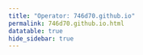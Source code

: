 ```yaml
---
title: "Operator: 746d70.github.io"
permalink: 746d70.github.io.html
datatable: true
hide_sidebar: true
---
```


<div>                        <script type="text/javascript">window.PlotlyConfig = {MathJaxConfig: 'local'};</script>
        <script src="https://cdn.plot.ly/plotly-latest.min.js"></script>                <div id="f201dc5f-420a-4928-b850-e65eab1970ba" class="plotly-graph-div" style="height:100%; width:100%;"></div>            <script type="text/javascript">                                    window.PLOTLYENV=window.PLOTLYENV || {};                                    if (document.getElementById("f201dc5f-420a-4928-b850-e65eab1970ba")) {                    Plotly.newPlot(                        "f201dc5f-420a-4928-b850-e65eab1970ba",                        [{"name": "exit probability (%)", "type": "scatter", "x": ["2021-04-18", "2021-04-19", "2021-04-20", "2021-04-21", "2021-04-22", "2021-04-23", "2021-04-24", "2021-04-25", "2021-04-26", "2021-04-27", "2021-04-28", "2021-04-29", "2021-04-30", "2021-05-01", "2021-05-02", "2021-05-03", "2021-05-04", "2021-05-05", "2021-05-06", "2021-05-07", "2021-05-08", "2021-05-09", "2021-05-10", "2021-05-11", "2021-05-12", "2021-05-13", "2021-05-14", "2021-05-15", "2021-05-16", "2021-05-17", "2021-05-18", "2021-05-19", "2021-05-20", "2021-05-21", "2021-05-22", "2021-05-23", "2021-05-24", "2021-05-25", "2021-05-26", "2021-05-27", "2021-05-28", "2021-05-29", "2021-05-30", "2021-05-31", "2021-06-01", "2021-06-02", "2021-06-03", "2021-06-04", "2021-06-05", "2021-06-06", "2021-06-07", "2021-06-09", "2021-06-10", "2021-06-11", "2021-06-12", "2021-06-13", "2021-06-14", "2021-06-15", "2021-06-16", "2021-06-17", "2021-06-18", "2021-06-19", "2021-06-20", "2021-06-21", "2021-06-22", "2021-06-23", "2021-06-24", "2021-06-25", "2021-06-26", "2021-06-27", "2021-06-28", "2021-06-29", "2021-06-30", "2021-07-01", "2021-07-02", "2021-07-03", "2021-07-04", "2021-07-05", "2021-07-06", "2021-07-07", "2021-07-08", "2021-07-09", "2021-07-10", "2021-07-11", "2021-07-12", "2021-07-13", "2021-07-14", "2021-07-15", "2021-07-16", "2021-07-17", "2021-07-18", "2021-07-19", "2021-07-20", "2021-07-21", "2021-07-22", "2021-07-23", "2021-07-25", "2021-07-26", "2021-07-27", "2021-07-28", "2021-07-29", "2021-07-30", "2021-07-31", "2021-08-01", "2021-08-02", "2021-08-03", "2021-08-04", "2021-08-05", "2021-08-06", "2021-08-07"], "xaxis": "x", "y": [0.0, 0.0, 0.0, 0.0, 0.0, 0.0, 0.0, 0.0, 0.0, 0.0, 0.0, 0.0, 0.0, 0.0, 0.0, 0.0, 0.0, 0.0, 0.0, 0.0, 0.0, 0.0, 0.0, 0.0, 0.0, 0.0, 0.0, 0.0, 0.0, 0.0, 0.0, 0.0, 0.0, 0.0, 0.0, 0.0, 0.0, 0.0, 0.0, 0.0, 0.0, 0.0, 0.0, 0.0, 0.0, 0.0, 0.0, 0.0, 0.0, 0.0, 0.0, 0.0, 0.0, 0.0, 0.0, 0.0, 0.0, 0.0, 0.0, 0.0, 0.0, 0.0, 0.0, 0.0, 0.0, 0.0, 0.0, 0.0, 0.0, 0.0, 0.0, 0.0, 0.0, 0.0, 0.0, 0.0, 0.0, 0.0, 0.0, 0.0, 0.0, 0.0, 0.0, 0.0, 0.0, 0.0, 0.0, 0.0, 0.0, 0.0, 0.0, 0.0, 0.0, 0.0, 0.0, 0.0, 0.0, 0.0, 0.0, 0.0, 0.0, 0.0, 0.0, 0.0, 0.0, 0.0, 0.0, 0.0, 0.0, 0.0], "yaxis": "y"}, {"name": "guard probability (%)", "type": "scatter", "x": ["2021-04-18", "2021-04-19", "2021-04-20", "2021-04-21", "2021-04-22", "2021-04-23", "2021-04-24", "2021-04-25", "2021-04-26", "2021-04-27", "2021-04-28", "2021-04-29", "2021-04-30", "2021-05-01", "2021-05-02", "2021-05-03", "2021-05-04", "2021-05-05", "2021-05-06", "2021-05-07", "2021-05-08", "2021-05-09", "2021-05-10", "2021-05-11", "2021-05-12", "2021-05-13", "2021-05-14", "2021-05-15", "2021-05-16", "2021-05-17", "2021-05-18", "2021-05-19", "2021-05-20", "2021-05-21", "2021-05-22", "2021-05-23", "2021-05-24", "2021-05-25", "2021-05-26", "2021-05-27", "2021-05-28", "2021-05-29", "2021-05-30", "2021-05-31", "2021-06-01", "2021-06-02", "2021-06-03", "2021-06-04", "2021-06-05", "2021-06-06", "2021-06-07", "2021-06-09", "2021-06-10", "2021-06-11", "2021-06-12", "2021-06-13", "2021-06-14", "2021-06-15", "2021-06-16", "2021-06-17", "2021-06-18", "2021-06-19", "2021-06-20", "2021-06-21", "2021-06-22", "2021-06-23", "2021-06-24", "2021-06-25", "2021-06-26", "2021-06-27", "2021-06-28", "2021-06-29", "2021-06-30", "2021-07-01", "2021-07-02", "2021-07-03", "2021-07-04", "2021-07-05", "2021-07-06", "2021-07-07", "2021-07-08", "2021-07-09", "2021-07-10", "2021-07-11", "2021-07-12", "2021-07-13", "2021-07-14", "2021-07-15", "2021-07-16", "2021-07-17", "2021-07-18", "2021-07-19", "2021-07-20", "2021-07-21", "2021-07-22", "2021-07-23", "2021-07-25", "2021-07-26", "2021-07-27", "2021-07-28", "2021-07-29", "2021-07-30", "2021-07-31", "2021-08-01", "2021-08-02", "2021-08-03", "2021-08-04", "2021-08-05", "2021-08-06", "2021-08-07"], "xaxis": "x", "y": [0.0, 0.0, 0.0, 0.0, 0.0, 0.0, 0.0, 0.0, 0.05, 0.05, 0.04, 0.05, 0.11, 0.11, 0.12, 0.17, 0.21, 0.27, 0.3, 0.36, 0.41, 0.44, 0.49, 0.47, 0.48, 0.49, 0.5, 0.5, 0.53, 0.54, 0.57, 0.62, 0.62, 0.66, 0.66, 0.7, 0.68, 0.66, 0.67, 0.68, 0.68, 0.7, 0.72, 0.69, 0.64, 0.63, 0.62, 0.64, 0.64, 0.65, 0.65, 0.66, 0.67, 0.65, 0.66, 0.66, 0.67, 0.66, 0.67, 0.66, 0.64, 0.63, 0.63, 0.63, 0.64, 0.66, 0.66, 0.67, 0.7, 0.7, 0.7, 0.74, 0.71, 0.73, 0.72, 0.61, 0.61, 0.59, 0.59, 0.6, 0.59, 0.59, 0.6, 0.57, 0.58, 0.59, 0.58, 0.6, 0.57, 0.58, 0.6, 0.6, 0.58, 0.57, 0.61, 0.6, 0.58, 0.57, 0.6, 0.61, 0.58, 0.58, 0.58, 0.59, 0.58, 0.56, 0.56, 0.58, 0.57, 0.56], "yaxis": "y"}, {"name": "advertised bandwidth", "type": "scatter", "x": ["2021-04-18", "2021-04-19", "2021-04-20", "2021-04-21", "2021-04-22", "2021-04-23", "2021-04-24", "2021-04-25", "2021-04-26", "2021-04-27", "2021-04-28", "2021-04-29", "2021-04-30", "2021-05-01", "2021-05-02", "2021-05-03", "2021-05-04", "2021-05-05", "2021-05-06", "2021-05-07", "2021-05-08", "2021-05-09", "2021-05-10", "2021-05-11", "2021-05-12", "2021-05-13", "2021-05-14", "2021-05-15", "2021-05-16", "2021-05-17", "2021-05-18", "2021-05-19", "2021-05-20", "2021-05-21", "2021-05-22", "2021-05-23", "2021-05-24", "2021-05-25", "2021-05-26", "2021-05-27", "2021-05-28", "2021-05-29", "2021-05-30", "2021-05-31", "2021-06-01", "2021-06-02", "2021-06-03", "2021-06-04", "2021-06-05", "2021-06-06", "2021-06-07", "2021-06-09", "2021-06-10", "2021-06-11", "2021-06-12", "2021-06-13", "2021-06-14", "2021-06-15", "2021-06-16", "2021-06-17", "2021-06-18", "2021-06-19", "2021-06-20", "2021-06-21", "2021-06-22", "2021-06-23", "2021-06-24", "2021-06-25", "2021-06-26", "2021-06-27", "2021-06-28", "2021-06-29", "2021-06-30", "2021-07-01", "2021-07-02", "2021-07-03", "2021-07-04", "2021-07-05", "2021-07-06", "2021-07-07", "2021-07-08", "2021-07-09", "2021-07-10", "2021-07-11", "2021-07-12", "2021-07-13", "2021-07-14", "2021-07-15", "2021-07-16", "2021-07-17", "2021-07-18", "2021-07-19", "2021-07-20", "2021-07-21", "2021-07-22", "2021-07-23", "2021-07-25", "2021-07-26", "2021-07-27", "2021-07-28", "2021-07-29", "2021-07-30", "2021-07-31", "2021-08-01", "2021-08-02", "2021-08-03", "2021-08-04", "2021-08-05", "2021-08-06", "2021-08-07"], "xaxis": "x", "y": [0.0, 0.2, 0.2, 0.0, 0.05, 0.0, 0.0, 0.43, 0.0, 0.0, 0.0, 0.51, 0.83, 0.83, 0.83, 1.07, 1.13, 1.18, 1.25, 1.27, 1.36, 1.38, 1.43, 1.46, 1.49, 1.54, 1.6, 1.67, 1.74, 1.8, 2.16, 2.55, 2.83, 2.82, 2.82, 2.81, 2.6, 2.27, 2.61, 2.62, 2.64, 2.71, 2.7, 2.32, 2.29, 2.29, 2.27, 2.26, 2.26, 2.23, 2.19, 2.2, 2.16, 2.17, 2.16, 2.16, 2.16, 2.21, 2.2, 2.21, 0.1, 2.01, 2.18, 2.18, 2.27, 2.35, 2.34, 2.37, 2.37, 2.39, 2.34, 2.38, 2.43, 2.43, 2.42, 2.41, 2.35, 2.3, 2.3, 2.29, 2.25, 2.26, 1.97, 1.93, 1.98, 2.02, 2.03, 2.01, 2.04, 2.03, 2.03, 2.04, 2.1, 2.11, 2.11, 2.15, 2.09, 2.05, 2.03, 2.03, 2.03, 2.01, 1.99, 2.0, 1.98, 1.95, 1.95, 1.97, 1.97, 1.98], "yaxis": "y2"}],                        {"hovermode": "x", "template": {"data": {"bar": [{"error_x": {"color": "#2a3f5f"}, "error_y": {"color": "#2a3f5f"}, "marker": {"line": {"color": "#E5ECF6", "width": 0.5}}, "type": "bar"}], "barpolar": [{"marker": {"line": {"color": "#E5ECF6", "width": 0.5}}, "type": "barpolar"}], "carpet": [{"aaxis": {"endlinecolor": "#2a3f5f", "gridcolor": "white", "linecolor": "white", "minorgridcolor": "white", "startlinecolor": "#2a3f5f"}, "baxis": {"endlinecolor": "#2a3f5f", "gridcolor": "white", "linecolor": "white", "minorgridcolor": "white", "startlinecolor": "#2a3f5f"}, "type": "carpet"}], "choropleth": [{"colorbar": {"outlinewidth": 0, "ticks": ""}, "type": "choropleth"}], "contour": [{"colorbar": {"outlinewidth": 0, "ticks": ""}, "colorscale": [[0.0, "#0d0887"], [0.1111111111111111, "#46039f"], [0.2222222222222222, "#7201a8"], [0.3333333333333333, "#9c179e"], [0.4444444444444444, "#bd3786"], [0.5555555555555556, "#d8576b"], [0.6666666666666666, "#ed7953"], [0.7777777777777778, "#fb9f3a"], [0.8888888888888888, "#fdca26"], [1.0, "#f0f921"]], "type": "contour"}], "contourcarpet": [{"colorbar": {"outlinewidth": 0, "ticks": ""}, "type": "contourcarpet"}], "heatmap": [{"colorbar": {"outlinewidth": 0, "ticks": ""}, "colorscale": [[0.0, "#0d0887"], [0.1111111111111111, "#46039f"], [0.2222222222222222, "#7201a8"], [0.3333333333333333, "#9c179e"], [0.4444444444444444, "#bd3786"], [0.5555555555555556, "#d8576b"], [0.6666666666666666, "#ed7953"], [0.7777777777777778, "#fb9f3a"], [0.8888888888888888, "#fdca26"], [1.0, "#f0f921"]], "type": "heatmap"}], "heatmapgl": [{"colorbar": {"outlinewidth": 0, "ticks": ""}, "colorscale": [[0.0, "#0d0887"], [0.1111111111111111, "#46039f"], [0.2222222222222222, "#7201a8"], [0.3333333333333333, "#9c179e"], [0.4444444444444444, "#bd3786"], [0.5555555555555556, "#d8576b"], [0.6666666666666666, "#ed7953"], [0.7777777777777778, "#fb9f3a"], [0.8888888888888888, "#fdca26"], [1.0, "#f0f921"]], "type": "heatmapgl"}], "histogram": [{"marker": {"colorbar": {"outlinewidth": 0, "ticks": ""}}, "type": "histogram"}], "histogram2d": [{"colorbar": {"outlinewidth": 0, "ticks": ""}, "colorscale": [[0.0, "#0d0887"], [0.1111111111111111, "#46039f"], [0.2222222222222222, "#7201a8"], [0.3333333333333333, "#9c179e"], [0.4444444444444444, "#bd3786"], [0.5555555555555556, "#d8576b"], [0.6666666666666666, "#ed7953"], [0.7777777777777778, "#fb9f3a"], [0.8888888888888888, "#fdca26"], [1.0, "#f0f921"]], "type": "histogram2d"}], "histogram2dcontour": [{"colorbar": {"outlinewidth": 0, "ticks": ""}, "colorscale": [[0.0, "#0d0887"], [0.1111111111111111, "#46039f"], [0.2222222222222222, "#7201a8"], [0.3333333333333333, "#9c179e"], [0.4444444444444444, "#bd3786"], [0.5555555555555556, "#d8576b"], [0.6666666666666666, "#ed7953"], [0.7777777777777778, "#fb9f3a"], [0.8888888888888888, "#fdca26"], [1.0, "#f0f921"]], "type": "histogram2dcontour"}], "mesh3d": [{"colorbar": {"outlinewidth": 0, "ticks": ""}, "type": "mesh3d"}], "parcoords": [{"line": {"colorbar": {"outlinewidth": 0, "ticks": ""}}, "type": "parcoords"}], "pie": [{"automargin": true, "type": "pie"}], "scatter": [{"marker": {"colorbar": {"outlinewidth": 0, "ticks": ""}}, "type": "scatter"}], "scatter3d": [{"line": {"colorbar": {"outlinewidth": 0, "ticks": ""}}, "marker": {"colorbar": {"outlinewidth": 0, "ticks": ""}}, "type": "scatter3d"}], "scattercarpet": [{"marker": {"colorbar": {"outlinewidth": 0, "ticks": ""}}, "type": "scattercarpet"}], "scattergeo": [{"marker": {"colorbar": {"outlinewidth": 0, "ticks": ""}}, "type": "scattergeo"}], "scattergl": [{"marker": {"colorbar": {"outlinewidth": 0, "ticks": ""}}, "type": "scattergl"}], "scattermapbox": [{"marker": {"colorbar": {"outlinewidth": 0, "ticks": ""}}, "type": "scattermapbox"}], "scatterpolar": [{"marker": {"colorbar": {"outlinewidth": 0, "ticks": ""}}, "type": "scatterpolar"}], "scatterpolargl": [{"marker": {"colorbar": {"outlinewidth": 0, "ticks": ""}}, "type": "scatterpolargl"}], "scatterternary": [{"marker": {"colorbar": {"outlinewidth": 0, "ticks": ""}}, "type": "scatterternary"}], "surface": [{"colorbar": {"outlinewidth": 0, "ticks": ""}, "colorscale": [[0.0, "#0d0887"], [0.1111111111111111, "#46039f"], [0.2222222222222222, "#7201a8"], [0.3333333333333333, "#9c179e"], [0.4444444444444444, "#bd3786"], [0.5555555555555556, "#d8576b"], [0.6666666666666666, "#ed7953"], [0.7777777777777778, "#fb9f3a"], [0.8888888888888888, "#fdca26"], [1.0, "#f0f921"]], "type": "surface"}], "table": [{"cells": {"fill": {"color": "#EBF0F8"}, "line": {"color": "white"}}, "header": {"fill": {"color": "#C8D4E3"}, "line": {"color": "white"}}, "type": "table"}]}, "layout": {"annotationdefaults": {"arrowcolor": "#2a3f5f", "arrowhead": 0, "arrowwidth": 1}, "autotypenumbers": "strict", "coloraxis": {"colorbar": {"outlinewidth": 0, "ticks": ""}}, "colorscale": {"diverging": [[0, "#8e0152"], [0.1, "#c51b7d"], [0.2, "#de77ae"], [0.3, "#f1b6da"], [0.4, "#fde0ef"], [0.5, "#f7f7f7"], [0.6, "#e6f5d0"], [0.7, "#b8e186"], [0.8, "#7fbc41"], [0.9, "#4d9221"], [1, "#276419"]], "sequential": [[0.0, "#0d0887"], [0.1111111111111111, "#46039f"], [0.2222222222222222, "#7201a8"], [0.3333333333333333, "#9c179e"], [0.4444444444444444, "#bd3786"], [0.5555555555555556, "#d8576b"], [0.6666666666666666, "#ed7953"], [0.7777777777777778, "#fb9f3a"], [0.8888888888888888, "#fdca26"], [1.0, "#f0f921"]], "sequentialminus": [[0.0, "#0d0887"], [0.1111111111111111, "#46039f"], [0.2222222222222222, "#7201a8"], [0.3333333333333333, "#9c179e"], [0.4444444444444444, "#bd3786"], [0.5555555555555556, "#d8576b"], [0.6666666666666666, "#ed7953"], [0.7777777777777778, "#fb9f3a"], [0.8888888888888888, "#fdca26"], [1.0, "#f0f921"]]}, "colorway": ["#636efa", "#EF553B", "#00cc96", "#ab63fa", "#FFA15A", "#19d3f3", "#FF6692", "#B6E880", "#FF97FF", "#FECB52"], "font": {"color": "#2a3f5f"}, "geo": {"bgcolor": "white", "lakecolor": "white", "landcolor": "#E5ECF6", "showlakes": true, "showland": true, "subunitcolor": "white"}, "hoverlabel": {"align": "left"}, "hovermode": "closest", "mapbox": {"style": "light"}, "paper_bgcolor": "white", "plot_bgcolor": "#E5ECF6", "polar": {"angularaxis": {"gridcolor": "white", "linecolor": "white", "ticks": ""}, "bgcolor": "#E5ECF6", "radialaxis": {"gridcolor": "white", "linecolor": "white", "ticks": ""}}, "scene": {"xaxis": {"backgroundcolor": "#E5ECF6", "gridcolor": "white", "gridwidth": 2, "linecolor": "white", "showbackground": true, "ticks": "", "zerolinecolor": "white"}, "yaxis": {"backgroundcolor": "#E5ECF6", "gridcolor": "white", "gridwidth": 2, "linecolor": "white", "showbackground": true, "ticks": "", "zerolinecolor": "white"}, "zaxis": {"backgroundcolor": "#E5ECF6", "gridcolor": "white", "gridwidth": 2, "linecolor": "white", "showbackground": true, "ticks": "", "zerolinecolor": "white"}}, "shapedefaults": {"line": {"color": "#2a3f5f"}}, "ternary": {"aaxis": {"gridcolor": "white", "linecolor": "white", "ticks": ""}, "baxis": {"gridcolor": "white", "linecolor": "white", "ticks": ""}, "bgcolor": "#E5ECF6", "caxis": {"gridcolor": "white", "linecolor": "white", "ticks": ""}}, "title": {"x": 0.05}, "xaxis": {"automargin": true, "gridcolor": "white", "linecolor": "white", "ticks": "", "title": {"standoff": 15}, "zerolinecolor": "white", "zerolinewidth": 2}, "yaxis": {"automargin": true, "gridcolor": "white", "linecolor": "white", "ticks": "", "title": {"standoff": 15}, "zerolinecolor": "white", "zerolinewidth": 2}}}, "xaxis": {"anchor": "y", "domain": [0.0, 0.94], "rangeselector": {"buttons": [{"count": 7, "label": "week", "step": "day", "stepmode": "backward"}, {"count": 1, "label": "month", "step": "month", "stepmode": "backward"}, {"count": 6, "label": "6 months", "step": "month", "stepmode": "backward"}, {"count": 1, "label": "year", "step": "year", "stepmode": "backward"}, {"step": "all"}]}}, "yaxis": {"anchor": "x", "domain": [0.0, 1.0], "rangemode": "nonnegative", "ticksuffix": "%", "title": {"text": "exit / guard probability"}}, "yaxis2": {"anchor": "x", "overlaying": "y", "rangemode": "nonnegative", "side": "right", "ticksuffix": " Gbit/s", "title": {"text": "advertised bandwidth"}}},                        {"responsive": true}                    )                };                            </script>        </div>

Only verified relays are included in the graph and table. A verified relay claims to be part of a domain
and can be verified to be part of it via the
["well-known" URL or DNS records](https://nusenu.github.io/ContactInfo-Information-Sharing-Specification/#proof).

<div class="datatable-begin"></div>

| Nickname                                                                    |   Mbit/s | Exit   | IPv4                                                   | IPv6   | First Seen   | Tor Version   | AS Name                                        |
|:----------------------------------------------------------------------------|---------:|:-------|:-------------------------------------------------------|:-------|:-------------|:--------------|:-----------------------------------------------|
| [tirz](https://yui.cat/relay/124948FDBA0B63F23A2FB7DFC7DF62ED499DE546.html) |      112 | N      | [51.158.68.56](https://stat.ripe.net/51.158.68.56)     | None   | 2021-04-18   | 0.4.5.9       | [ONLINE S.A.S.](https://stat.ripe.net/AS12876) |
| [tirz](https://yui.cat/relay/32364BEF873944BE481E8BCC7FAE9297F5F39781.html) |       93 | N      | [51.159.144.243](https://stat.ripe.net/51.159.144.243) | None   | 2021-04-18   | 0.4.5.9       | [ONLINE S.A.S.](https://stat.ripe.net/AS12876) |
| [tirz](https://yui.cat/relay/40E82B3E7B9167BC2B8B8B94F8CC4F48317BDAC6.html) |      112 | N      | [51.15.61.244](https://stat.ripe.net/51.15.61.244)     | None   | 2021-04-18   | 0.4.5.9       | [ONLINE S.A.S.](https://stat.ripe.net/AS12876) |
| [tirz](https://yui.cat/relay/4AF891603F7BBDC0857FCACEBA3386CDF0E619EE.html) |      114 | N      | [51.158.166.41](https://stat.ripe.net/51.158.166.41)   | None   | 2021-04-18   | 0.4.5.9       | [ONLINE S.A.S.](https://stat.ripe.net/AS12876) |
| [tirz](https://yui.cat/relay/5C86A09946A49E09AD64A14636DFF91746515175.html) |       84 | N      | [51.159.139.61](https://stat.ripe.net/51.159.139.61)   | None   | 2021-04-18   | 0.4.5.9       | [ONLINE S.A.S.](https://stat.ripe.net/AS12876) |
| [tirz](https://yui.cat/relay/69C9BFA0C228AFA0548A9FF9B7C8C229B6AA9FAC.html) |      129 | N      | [151.115.41.209](https://stat.ripe.net/151.115.41.209) | None   | 2021-04-18   | 0.4.5.9       | [ONLINE S.A.S.](https://stat.ripe.net/AS12876) |
| [tirz](https://yui.cat/relay/6E418BA0A09A4DD7AF540823CE024C42681B97F5.html) |      114 | N      | [151.115.36.146](https://stat.ripe.net/151.115.36.146) | None   | 2021-04-18   | 0.4.5.9       | [ONLINE S.A.S.](https://stat.ripe.net/AS12876) |
| [tirz](https://yui.cat/relay/74ABDC3BAE80B976A2F3F56D2017FA31122C0790.html) |      115 | N      | [51.158.122.98](https://stat.ripe.net/51.158.122.98)   | None   | 2021-04-18   | 0.4.5.9       | [ONLINE S.A.S.](https://stat.ripe.net/AS12876) |
| [tirz](https://yui.cat/relay/8927AD37F39D10C3F4CFDD5213606E4881CCF6B0.html) |      198 | N      | [151.115.54.212](https://stat.ripe.net/151.115.54.212) | None   | 2021-04-18   | 0.4.5.9       | [ONLINE S.A.S.](https://stat.ripe.net/AS12876) |
| [tirz](https://yui.cat/relay/A2E2C78E19E02E803232866E84A04552B7702BDC.html) |      205 | N      | [51.15.218.190](https://stat.ripe.net/51.15.218.190)   | None   | 2021-04-18   | 0.4.5.9       | [ONLINE S.A.S.](https://stat.ripe.net/AS12876) |
| [tirz](https://yui.cat/relay/A3B5122A4537E4D0F0D85297AF2EB3115F7A1482.html) |      134 | N      | [51.159.189.31](https://stat.ripe.net/51.159.189.31)   | None   | 2021-04-18   | 0.4.5.9       | [ONLINE S.A.S.](https://stat.ripe.net/AS12876) |
| [tirz](https://yui.cat/relay/BC61636546ED21A49FEC0A532064DB9538F7C430.html) |      109 | N      | [212.47.242.149](https://stat.ripe.net/212.47.242.149) | None   | 2021-04-18   | 0.4.5.9       | [ONLINE S.A.S.](https://stat.ripe.net/AS12876) |
| [tirz](https://yui.cat/relay/CF9A547081C95664C8C735BADDB91E6210F97958.html) |      116 | N      | [51.15.48.126](https://stat.ripe.net/51.15.48.126)     | None   | 2021-04-18   | 0.4.5.9       | [ONLINE S.A.S.](https://stat.ripe.net/AS12876) |
| [tirz](https://yui.cat/relay/E166AA0BC0F97C25EF02193D3979442A82836512.html) |       83 | N      | [51.159.158.157](https://stat.ripe.net/51.159.158.157) | None   | 2021-04-18   | 0.4.5.9       | [ONLINE S.A.S.](https://stat.ripe.net/AS12876) |
| [tirz](https://yui.cat/relay/E651823A05638B1AA3413705C434740E70884921.html) |      145 | N      | [51.158.164.63](https://stat.ripe.net/51.158.164.63)   | None   | 2021-04-18   | 0.4.5.9       | [ONLINE S.A.S.](https://stat.ripe.net/AS12876) |
| [tirz](https://yui.cat/relay/F6D34AA29FC551A5E1706D164B44809D6DC09240.html) |      115 | N      | [151.115.57.4](https://stat.ripe.net/151.115.57.4)     | None   | 2021-04-18   | 0.4.5.9       | [ONLINE S.A.S.](https://stat.ripe.net/AS12876) |

<div class="datatable-end"></div> 